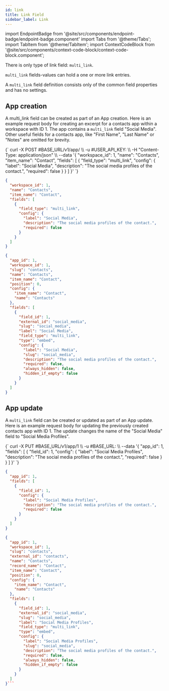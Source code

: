 ```yaml
---
id: link
title: Link Field
sidebar_label: Link
---
```


import EndpointBadge from '@site/src/components/endpoint-badge/endpoint-badge.component'
import Tabs from '@theme/Tabs';
import TabItem from '@theme/TabItem';
import ContextCodeBlock from '@site/src/components/context-code-block/context-code-block.component';

There is only type of link field: `multi_link`.

`multi_link` fields-values can hold a one or more link entries.

A `multi_link` field definition consists only of the common field properties and has no settings.

## App creation

<EndpointBadge method="POST" url="https://api.tapeapp.com/v1/app" />

A multi_link field can be created as part of an App creation. Here is an example request body for creating an excerpt for a contacts app within a workspace with ID 1.
The app contains a `multi_link` field "Social Media". Other useful fields for a contacts app, like "First Name", "Last Name" or "Notes" are omitted for brevity.

<Tabs defaultValue="curl">

<TabItem value="curl" label="cURL">
<ContextCodeBlock language="shell" title='➡️      Request'>
{`
curl -X POST #BASE_URL/v1/app/ \\
   -u #USER_API_KEY: \\
   -H "Content-Type: application/json" \\
   --data '{
    "workspace_id": 1,
    "name": "Contacts",
    "item_name": "Contact",
    "fields": [
      {
        "field_type": "multi_link",
        "config": {
          "label": "Social Media",
          "description": "The social media profiles of the contact.",
          "required": false
        }
      }
    ] 
  }'
`}
</ContextCodeBlock>
</TabItem>

<TabItem value="json" label="JSON">

```json title="➡️      Request">
{
  "workspace_id": 1,
  "name": "Contacts",
  "item_name": "Contact",
  "fields": [
    {
      "field_type": "multi_link",
      "config": {
        "label": "Social Media",
        "description": "The social media profiles of the contact.",
        "required": false
      }
    }
  ]
}
```

</TabItem>
</Tabs>

```json title="⬅️      Response"
{
  "app_id": 1,
  "workspace_id": 1,
  "slug": "contacts",
  "name": "Contacts",
  "item_name": "Contact",
  "position": 0,
  "config": {
    "item_name": "Contact",
    "name": "Contacts"
  },
  "fields": [
    {
      "field_id": 1,
      "external_id": "social_media",
      "slug": "social_media",
      "label": "Social Media",
      "field_type": "multi_link",
      "type": "embed",
      "config": {
        "label": "Social Media",
        "slug": "social_media",
        "description": "The social media profiles of the contact.",
        "required": false,
        "always_hidden": false,
        "hidden_if_empty": false
      }
    }
  ]
}
```

## App update

<EndpointBadge method="PUT" url="https://api.tapeapp.com/v1/app/{appId}" />

A `multi_link` field can be created or updated as part of an App update. Here is an example request body for updating the previously created contacts app with ID 1.
The update changes the name of the "Social Media" field to "Social Media Profiles".

<Tabs defaultValue="curl">

<TabItem value="curl" label="cURL">
<ContextCodeBlock language="shell" title='➡️      Request'>
{`
curl -X PUT #BASE_URL/v1/app/1 \\
   -u #BASE_URL: \\
   --data '{
    "app_id": 1,
    "fields": [
      {
        "field_id": 1,
        "config": {
          "label": "Social Media Profiles",
          "description": "The social media profiles of the contact.",
          "required": false
        }
      }
    ] 
  }'
`}
</ContextCodeBlock>
</TabItem>

<TabItem value="json" label="JSON">

```json title="➡️      Request">
{
  "app_id": 1,
  "fields": [
    {
      "field_id": 1,
      "config": {
        "label": "Social Media Profiles",
        "description": "The social media profiles of the contact.",
        "required": false
      }
    }
  ]
}
```

</TabItem>
</Tabs>

````json title="⬅️      Response"
{
  "app_id": 1,
  "workspace_id": 1,
  "slug": "contacts",
  "external_id": "contacts",
  "name": "Contacts",
  "record_name": "Contact",
  "item_name": "Contact",
  "position": 0,
  "config": {
    "item_name": "Contact",
    "name": "Contacts"
  },
  "fields": [
    {
      "field_id": 1,
      "external_id": "social_media",
      "slug": "social_media",
      "label": "Social Media Profiles",
      "field_type": "multi_link",
      "type": "embed",
      "config": {
        "label": "Social Media Profiles",
        "slug": "social_media",
        "description": "The social media profiles of the contact.",
        "required": false,
        "always_hidden": false,
        "hidden_if_empty": false
      }
    }
  ]
}```

````
